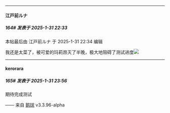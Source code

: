 ﻿
*****

####  江戸前ルナ  
##### 164#       发表于 2025-1-31 22:33

 本帖最后由 江戸前ルナ 于 2025-1-31 22:34 编辑 

我还是太菜了，被可爱的玛莉昂灭了半晚，极大地阻碍了测试进度<img src="https://static.saraba1st.com/image/smiley/face2017/067.png" referrerpolicy="no-referrer">


*****

####  kerorara  
##### 165#       发表于 2025-1-31 23:56

期待完成测试

—— 来自 [鹅球](https://www.pgyer.com/xfPejhuq) v3.3.96-alpha

